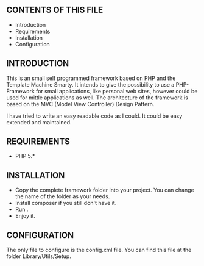 CONTENTS OF THIS FILE
---------------------
 * Introduction
 * Requirements
 * Installation
 * Configuration


INTRODUCTION
------------
This is an small self programmed framework based on PHP and the Template Machine Smarty.
It intends to give the possibility to use a PHP-Framework for small applications,
like personal web sites, however could be used for mittle applications as well.
The architecture of the framework is based on the MVC (Model View Controller) Design Pattern.

I have tried to write an easy readable code as I could. It could be easy extended and maintained.


REQUIREMENTS
------------
- PHP 5.*


INSTALLATION
------------
- Copy the complete framework folder into your project. You can change the name of the folder as your needs.
- Install composer if you still don't have it.
- Run <composer install>.
- Enjoy it.


CONFIGURATION
-------------
The only file to configure is the config.xml file. You can find this file at the folder Library/Utils/Setup.
